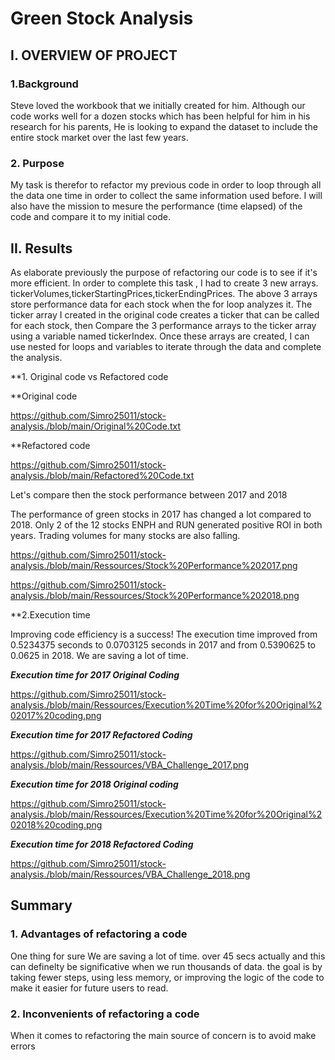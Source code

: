 # Green Stock Analysis

## I. OVERVIEW OF PROJECT

### 1.Background
Steve loved the workbook that we initially created for him. Although our code works well for a dozen stocks which has been helpful for him in his research for his parents,
He is looking to expand the dataset to include the entire stock market over the last few years.

### 2. Purpose
My task is therefor to refactor my previous code in order to loop through all the data one time in order to collect the same information  used before. I will also have the mission
to mesure the performance (time elapsed) of the code and compare it to my initial code.

## II. Results
As elaborate previously the purpose of refactoring our code is to see if it's more efficient. In order to complete this task , I had to create 3 new arrays.
tickerVolumes,tickerStartingPrices,tickerEndingPrices.
The above 3 arrays store performance data for each stock when the for loop analyzes it. 
The ticker array I created in the original code creates a ticker that can be called for each stock, then Compare the 3 performance arrays to the ticker array using a variable named tickerIndex. 
Once these arrays are created, I can use nested for loops and variables to iterate through the data and complete the analysis.

**1. Original code vs Refactored code

**Original code

https://github.com/Simro25011/stock-analysis./blob/main/Original%20Code.txt

**Refactored code

https://github.com/Simro25011/stock-analysis./blob/main/Refactored%20Code.txt

Let's compare then the stock performance between 2017 and 2018

The performance of green stocks in 2017 has changed a lot compared to 2018. Only 2 of the 12 stocks ENPH and RUN generated positive ROI in both years. 
Trading volumes for many stocks are also falling.

https://github.com/Simro25011/stock-analysis./blob/main/Ressources/Stock%20Performance%202017.png

https://github.com/Simro25011/stock-analysis./blob/main/Ressources/Stock%20Performance%202018.png

**2.Execution time

Improving code efficiency is a success! The execution time improved from 0.5234375 seconds to 0.0703125 seconds in 2017 and from 0.5390625 to 0.0625 in 2018.
We are saving a lot of time.

***Execution time for 2017 Original Coding*** 

 https://github.com/Simro25011/stock-analysis./blob/main/Ressources/Execution%20Time%20for%20Original%202017%20coding.png

***Execution time for 2017 Refactored Coding***
 
https://github.com/Simro25011/stock-analysis./blob/main/Ressources/VBA_Challenge_2017.png

***Execution time for 2018 Original coding*** 

https://github.com/Simro25011/stock-analysis./blob/main/Ressources/Execution%20Time%20for%20Original%202018%20coding.png

***Execution time for 2018 Refactored Coding***

https://github.com/Simro25011/stock-analysis./blob/main/Ressources/VBA_Challenge_2018.png

## Summary

### 1. Advantages of refactoring a code

One thing for sure We are saving a lot of time. over 45 secs actually and this can definelty be significative when we run thousands of data.
the goal is by taking fewer steps, using less memory, or improving the logic of the code to make it easier for future users to read.


### 2. Inconvenients of refactoring a code
When it comes to refactoring the main source of concern is to avoid make errors
